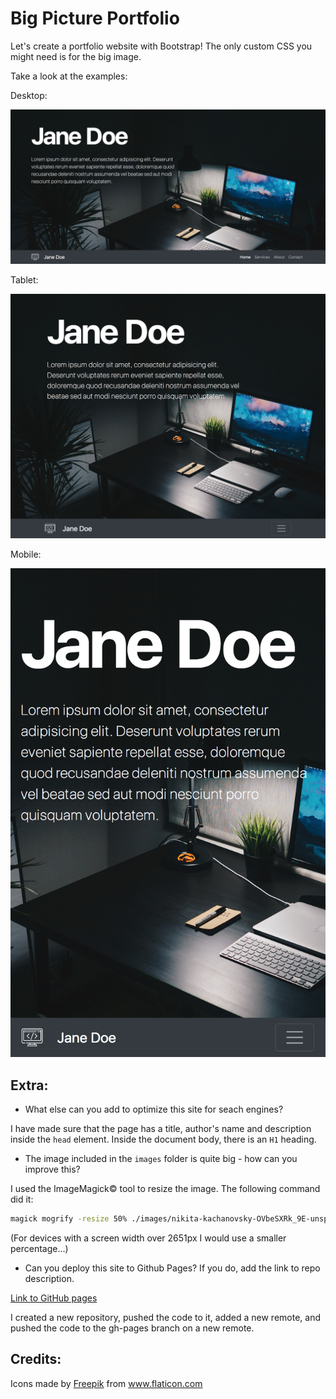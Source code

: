 # Big Picture Portfolio

Let's create a portfolio website with Bootstrap! The only custom CSS you might need is for the big image.

Take a look at the examples:

Desktop:

![Example desktop](example-portfolio-desktop.jpg)

Tablet:

![Example tablet](example-portfolio-tablet.jpg)

Mobile:

![Example mobile](example-portfolio-mobile.png)

## Extra:

- What else can you add to optimize this site for seach engines?

I have made sure that the page has a title, author's name and description inside the `head` element. Inside the document body, there is an `H1` heading.

- The image included in the `images` folder is quite big - how can you improve this?

I used the ImageMagick&copy; tool to resize the image. The following command did it:

```bash
magick mogrify -resize 50% ./images/nikita-kachanovsky-OVbeSXRk_9E-unsplash.jpg
```

(For devices with a screen width over 2651px I would use a smaller percentage...)

- Can you deploy this site to Github Pages? If you do, add the link to repo description.

[Link to GitHub pages](https://olhanotolga.github.io/jane-doe-bootstrap-portfolio/)

I created a new repository, pushed the code to it, added a new remote, and pushed the code to the gh-pages branch on a new remote.

## Credits:

Icons made by <a href="https://www.flaticon.com/authors/freepik" title="Freepik">Freepik</a> from <a href="https://www.flaticon.com/" title="Flaticon"> www.flaticon.com</a>
